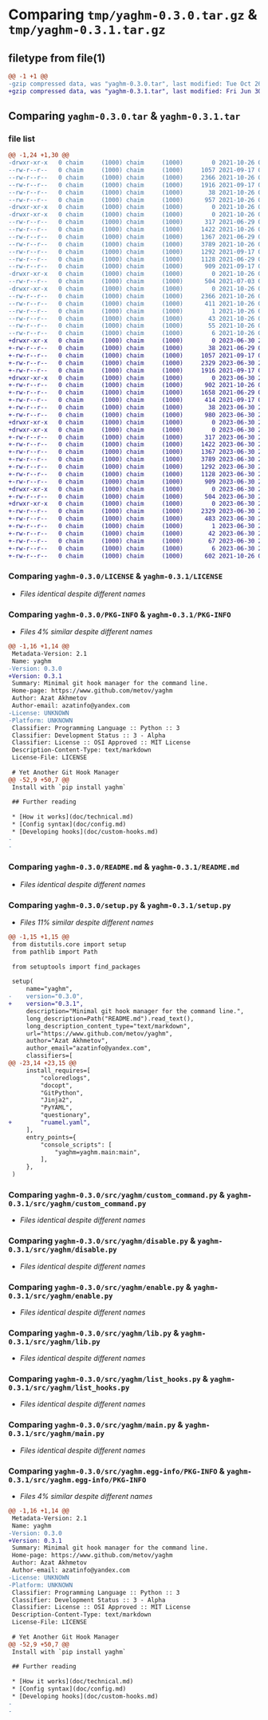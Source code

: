 # Comparing `tmp/yaghm-0.3.0.tar.gz` & `tmp/yaghm-0.3.1.tar.gz`

## filetype from file(1)

```diff
@@ -1 +1 @@
-gzip compressed data, was "yaghm-0.3.0.tar", last modified: Tue Oct 26 04:37:46 2021, max compression
+gzip compressed data, was "yaghm-0.3.1.tar", last modified: Fri Jun 30 23:24:50 2023, max compression
```

## Comparing `yaghm-0.3.0.tar` & `yaghm-0.3.1.tar`

### file list

```diff
@@ -1,24 +1,30 @@
-drwxr-xr-x   0 chaim     (1000) chaim     (1000)        0 2021-10-26 04:37:46.941320 yaghm-0.3.0/
--rw-r--r--   0 chaim     (1000) chaim     (1000)     1057 2021-09-17 07:57:32.000000 yaghm-0.3.0/LICENSE
--rw-r--r--   0 chaim     (1000) chaim     (1000)     2366 2021-10-26 04:37:46.941320 yaghm-0.3.0/PKG-INFO
--rw-r--r--   0 chaim     (1000) chaim     (1000)     1916 2021-09-17 05:03:00.000000 yaghm-0.3.0/README.md
--rw-r--r--   0 chaim     (1000) chaim     (1000)       38 2021-10-26 04:37:46.941320 yaghm-0.3.0/setup.cfg
--rw-r--r--   0 chaim     (1000) chaim     (1000)      957 2021-10-26 04:37:37.000000 yaghm-0.3.0/setup.py
-drwxr-xr-x   0 chaim     (1000) chaim     (1000)        0 2021-10-26 04:37:46.941320 yaghm-0.3.0/src/
-drwxr-xr-x   0 chaim     (1000) chaim     (1000)        0 2021-10-26 04:37:46.941320 yaghm-0.3.0/src/yaghm/
--rw-r--r--   0 chaim     (1000) chaim     (1000)      317 2021-06-29 02:45:48.000000 yaghm-0.3.0/src/yaghm/__init__.py
--rw-r--r--   0 chaim     (1000) chaim     (1000)     1422 2021-10-26 04:37:37.000000 yaghm-0.3.0/src/yaghm/custom_command.py
--rw-r--r--   0 chaim     (1000) chaim     (1000)     1367 2021-06-29 02:45:48.000000 yaghm-0.3.0/src/yaghm/disable.py
--rw-r--r--   0 chaim     (1000) chaim     (1000)     3789 2021-10-26 04:37:37.000000 yaghm-0.3.0/src/yaghm/enable.py
--rw-r--r--   0 chaim     (1000) chaim     (1000)     1292 2021-09-17 07:35:40.000000 yaghm-0.3.0/src/yaghm/lib.py
--rw-r--r--   0 chaim     (1000) chaim     (1000)     1128 2021-06-29 02:45:48.000000 yaghm-0.3.0/src/yaghm/list_hooks.py
--rw-r--r--   0 chaim     (1000) chaim     (1000)      909 2021-09-17 07:35:40.000000 yaghm-0.3.0/src/yaghm/main.py
-drwxr-xr-x   0 chaim     (1000) chaim     (1000)        0 2021-10-26 04:37:46.941320 yaghm-0.3.0/src/yaghm/templates/
--rw-r--r--   0 chaim     (1000) chaim     (1000)      504 2021-07-03 07:20:08.000000 yaghm-0.3.0/src/yaghm/templates/wrapper.jinja2
-drwxr-xr-x   0 chaim     (1000) chaim     (1000)        0 2021-10-26 04:37:46.941320 yaghm-0.3.0/src/yaghm.egg-info/
--rw-r--r--   0 chaim     (1000) chaim     (1000)     2366 2021-10-26 04:37:46.000000 yaghm-0.3.0/src/yaghm.egg-info/PKG-INFO
--rw-r--r--   0 chaim     (1000) chaim     (1000)      411 2021-10-26 04:37:46.000000 yaghm-0.3.0/src/yaghm.egg-info/SOURCES.txt
--rw-r--r--   0 chaim     (1000) chaim     (1000)        1 2021-10-26 04:37:46.000000 yaghm-0.3.0/src/yaghm.egg-info/dependency_links.txt
--rw-r--r--   0 chaim     (1000) chaim     (1000)       43 2021-10-26 04:37:46.000000 yaghm-0.3.0/src/yaghm.egg-info/entry_points.txt
--rw-r--r--   0 chaim     (1000) chaim     (1000)       55 2021-10-26 04:37:46.000000 yaghm-0.3.0/src/yaghm.egg-info/requires.txt
--rw-r--r--   0 chaim     (1000) chaim     (1000)        6 2021-10-26 04:37:46.000000 yaghm-0.3.0/src/yaghm.egg-info/top_level.txt
+drwxr-xr-x   0 chaim     (1000) chaim     (1000)        0 2023-06-30 23:24:50.912946 yaghm-0.3.1/
+-rw-r--r--   0 chaim     (1000) chaim     (1000)       38 2021-06-29 02:55:56.000000 yaghm-0.3.1/.gitignore
+-rw-r--r--   0 chaim     (1000) chaim     (1000)     1057 2021-09-17 07:57:32.000000 yaghm-0.3.1/LICENSE
+-rw-r--r--   0 chaim     (1000) chaim     (1000)     2329 2023-06-30 23:24:50.912946 yaghm-0.3.1/PKG-INFO
+-rw-r--r--   0 chaim     (1000) chaim     (1000)     1916 2021-09-17 05:03:00.000000 yaghm-0.3.1/README.md
+drwxr-xr-x   0 chaim     (1000) chaim     (1000)        0 2023-06-30 23:24:50.909613 yaghm-0.3.1/doc/
+-rw-r--r--   0 chaim     (1000) chaim     (1000)      902 2021-10-26 04:37:37.000000 yaghm-0.3.1/doc/config.md
+-rw-r--r--   0 chaim     (1000) chaim     (1000)     1658 2021-06-29 02:45:48.000000 yaghm-0.3.1/doc/custom-hooks.md
+-rw-r--r--   0 chaim     (1000) chaim     (1000)      414 2021-09-17 07:35:40.000000 yaghm-0.3.1/doc/technical.md
+-rw-r--r--   0 chaim     (1000) chaim     (1000)       38 2023-06-30 23:24:50.912946 yaghm-0.3.1/setup.cfg
+-rw-r--r--   0 chaim     (1000) chaim     (1000)      980 2023-06-30 23:20:57.000000 yaghm-0.3.1/setup.py
+drwxr-xr-x   0 chaim     (1000) chaim     (1000)        0 2023-06-30 23:24:50.909613 yaghm-0.3.1/src/
+drwxr-xr-x   0 chaim     (1000) chaim     (1000)        0 2023-06-30 23:24:50.909613 yaghm-0.3.1/src/yaghm/
+-rw-r--r--   0 chaim     (1000) chaim     (1000)      317 2023-06-30 22:42:17.000000 yaghm-0.3.1/src/yaghm/__init__.py
+-rw-r--r--   0 chaim     (1000) chaim     (1000)     1422 2023-06-30 22:42:17.000000 yaghm-0.3.1/src/yaghm/custom_command.py
+-rw-r--r--   0 chaim     (1000) chaim     (1000)     1367 2023-06-30 22:42:17.000000 yaghm-0.3.1/src/yaghm/disable.py
+-rw-r--r--   0 chaim     (1000) chaim     (1000)     3789 2023-06-30 22:42:17.000000 yaghm-0.3.1/src/yaghm/enable.py
+-rw-r--r--   0 chaim     (1000) chaim     (1000)     1292 2023-06-30 22:42:17.000000 yaghm-0.3.1/src/yaghm/lib.py
+-rw-r--r--   0 chaim     (1000) chaim     (1000)     1128 2023-06-30 22:42:17.000000 yaghm-0.3.1/src/yaghm/list_hooks.py
+-rw-r--r--   0 chaim     (1000) chaim     (1000)      909 2023-06-30 22:42:17.000000 yaghm-0.3.1/src/yaghm/main.py
+drwxr-xr-x   0 chaim     (1000) chaim     (1000)        0 2023-06-30 23:24:50.912946 yaghm-0.3.1/src/yaghm/templates/
+-rw-r--r--   0 chaim     (1000) chaim     (1000)      504 2023-06-30 22:42:16.000000 yaghm-0.3.1/src/yaghm/templates/wrapper.jinja2
+drwxr-xr-x   0 chaim     (1000) chaim     (1000)        0 2023-06-30 23:24:50.912946 yaghm-0.3.1/src/yaghm.egg-info/
+-rw-r--r--   0 chaim     (1000) chaim     (1000)     2329 2023-06-30 23:24:50.000000 yaghm-0.3.1/src/yaghm.egg-info/PKG-INFO
+-rw-r--r--   0 chaim     (1000) chaim     (1000)      483 2023-06-30 23:24:50.000000 yaghm-0.3.1/src/yaghm.egg-info/SOURCES.txt
+-rw-r--r--   0 chaim     (1000) chaim     (1000)        1 2023-06-30 23:24:50.000000 yaghm-0.3.1/src/yaghm.egg-info/dependency_links.txt
+-rw-r--r--   0 chaim     (1000) chaim     (1000)       42 2023-06-30 23:24:50.000000 yaghm-0.3.1/src/yaghm.egg-info/entry_points.txt
+-rw-r--r--   0 chaim     (1000) chaim     (1000)       67 2023-06-30 23:24:50.000000 yaghm-0.3.1/src/yaghm.egg-info/requires.txt
+-rw-r--r--   0 chaim     (1000) chaim     (1000)        6 2023-06-30 23:24:50.000000 yaghm-0.3.1/src/yaghm.egg-info/top_level.txt
+-rw-r--r--   0 chaim     (1000) chaim     (1000)      602 2021-10-26 04:37:37.000000 yaghm-0.3.1/yaghm.yml
```

### Comparing `yaghm-0.3.0/LICENSE` & `yaghm-0.3.1/LICENSE`

 * *Files identical despite different names*

### Comparing `yaghm-0.3.0/PKG-INFO` & `yaghm-0.3.1/PKG-INFO`

 * *Files 4% similar despite different names*

```diff
@@ -1,16 +1,14 @@
 Metadata-Version: 2.1
 Name: yaghm
-Version: 0.3.0
+Version: 0.3.1
 Summary: Minimal git hook manager for the command line.
 Home-page: https://www.github.com/metov/yaghm
 Author: Azat Akhmetov
 Author-email: azatinfo@yandex.com
-License: UNKNOWN
-Platform: UNKNOWN
 Classifier: Programming Language :: Python :: 3
 Classifier: Development Status :: 3 - Alpha
 Classifier: License :: OSI Approved :: MIT License
 Description-Content-Type: text/markdown
 License-File: LICENSE
 
 # Yet Another Git Hook Manager
@@ -52,9 +50,7 @@
 Install with `pip install yaghm`
 
 ## Further reading
 
 * [How it works](doc/technical.md)
 * [Config syntax](doc/config.md)
 * [Developing hooks](doc/custom-hooks.md)
-
-
```

### Comparing `yaghm-0.3.0/README.md` & `yaghm-0.3.1/README.md`

 * *Files identical despite different names*

### Comparing `yaghm-0.3.0/setup.py` & `yaghm-0.3.1/setup.py`

 * *Files 11% similar despite different names*

```diff
@@ -1,15 +1,15 @@
 from distutils.core import setup
 from pathlib import Path
 
 from setuptools import find_packages
 
 setup(
     name="yaghm",
-    version="0.3.0",
+    version="0.3.1",
     description="Minimal git hook manager for the command line.",
     long_description=Path("README.md").read_text(),
     long_description_content_type="text/markdown",
     url="https://www.github.com/metov/yaghm",
     author="Azat Akhmetov",
     author_email="azatinfo@yandex.com",
     classifiers=[
@@ -23,14 +23,15 @@
     install_requires=[
         "coloredlogs",
         "docopt",
         "GitPython",
         "Jinja2",
         "PyYAML",
         "questionary",
+        "ruamel.yaml",
     ],
     entry_points={
         "console_scripts": [
             "yaghm=yaghm.main:main",
         ],
     },
 )
```

### Comparing `yaghm-0.3.0/src/yaghm/custom_command.py` & `yaghm-0.3.1/src/yaghm/custom_command.py`

 * *Files identical despite different names*

### Comparing `yaghm-0.3.0/src/yaghm/disable.py` & `yaghm-0.3.1/src/yaghm/disable.py`

 * *Files identical despite different names*

### Comparing `yaghm-0.3.0/src/yaghm/enable.py` & `yaghm-0.3.1/src/yaghm/enable.py`

 * *Files identical despite different names*

### Comparing `yaghm-0.3.0/src/yaghm/lib.py` & `yaghm-0.3.1/src/yaghm/lib.py`

 * *Files identical despite different names*

### Comparing `yaghm-0.3.0/src/yaghm/list_hooks.py` & `yaghm-0.3.1/src/yaghm/list_hooks.py`

 * *Files identical despite different names*

### Comparing `yaghm-0.3.0/src/yaghm/main.py` & `yaghm-0.3.1/src/yaghm/main.py`

 * *Files identical despite different names*

### Comparing `yaghm-0.3.0/src/yaghm.egg-info/PKG-INFO` & `yaghm-0.3.1/src/yaghm.egg-info/PKG-INFO`

 * *Files 4% similar despite different names*

```diff
@@ -1,16 +1,14 @@
 Metadata-Version: 2.1
 Name: yaghm
-Version: 0.3.0
+Version: 0.3.1
 Summary: Minimal git hook manager for the command line.
 Home-page: https://www.github.com/metov/yaghm
 Author: Azat Akhmetov
 Author-email: azatinfo@yandex.com
-License: UNKNOWN
-Platform: UNKNOWN
 Classifier: Programming Language :: Python :: 3
 Classifier: Development Status :: 3 - Alpha
 Classifier: License :: OSI Approved :: MIT License
 Description-Content-Type: text/markdown
 License-File: LICENSE
 
 # Yet Another Git Hook Manager
@@ -52,9 +50,7 @@
 Install with `pip install yaghm`
 
 ## Further reading
 
 * [How it works](doc/technical.md)
 * [Config syntax](doc/config.md)
 * [Developing hooks](doc/custom-hooks.md)
-
-
```

